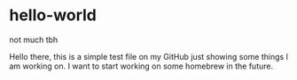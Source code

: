 # hello-world
not much tbh

Hello there, this is a simple test file on my GitHub just showing some things I am working on. I want to start working on some homebrew in the future.
